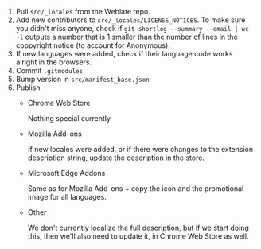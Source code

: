 1. Pull `src/_locales` from the Weblate repo.
2. Add new contributors to `src/_locales/LICENSE_NOTICES`. To make sure you didn't miss anyone, check if `git shortlog --summary --email | wc -l` outputs a number that is 1 smaller than the number of lines in the coppyright notice (to account for Anonymous).
4. If new languages were added, check if their language code works alright in the browsers.
5. Commit `.gitmodules`
6. Bump version in `src/manifest_base.json`
7. Publish
    * Chrome Web Store

      Nothing special currently

    * Mozilla Add-ons

      If new locales were added, or if there were changes to the extension description string, update the description in the store.

    * Microsoft Edge Addons

      Same as for Mozilla Add-ons + copy the icon and the promotional image for all languages.

    * Other

      We don't currently localize the full description, but if we start doing this, then we'll also need to update it, in Chrome Web Store as well.
